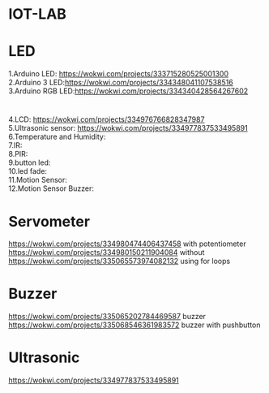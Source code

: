 # IOT-LAB

# LED
1.Arduino LED: https://wokwi.com/projects/333715280525001300 <br>
2.Arduino 3 LED:https://wokwi.com/projects/334348041107538516 <br>
3.Arduino RGB LED:https://wokwi.com/projects/334340428564267602 <br>

#
4.LCD: https://wokwi.com/projects/334976766828347987<br>
5.Ultrasonic sensor: https://wokwi.com/projects/334977837533495891<br>
6.Temperature and Humidity:<br>
7.IR:<br>
8.PIR:<br>
9.button led:<br>
10.led fade:<br>
11.Motion Sensor:<br>
12.Motion Sensor Buzzer:<br>


# Servometer
https://wokwi.com/projects/334980474406437458 with potentiometer<br>
https://wokwi.com/projects/334980150211904084 without<br>
https://wokwi.com/projects/335065573974082132 using for loops<br>

# Buzzer
https://wokwi.com/projects/335065202784469587 buzzer<br>
https://wokwi.com/projects/335068546361983572 buzzer with pushbutton<br>

# Ultrasonic 
 https://wokwi.com/projects/334977837533495891<br>
